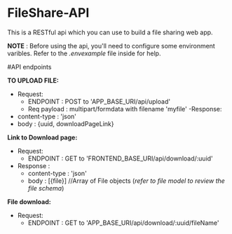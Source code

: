 # FileShare-API
This is a RESTful api which you can use to build a file sharing web app.

**NOTE** : Before using the api, you'll need to configure some environment varibles. Refer to the *.envexample* file inside for help.

#API endpoints

**TO UPLOAD FILE:**
- Request:
  - ENDPOINT : POST to 'APP_BASE_URI/api/upload'
  - Req payload : multipart/formdata with filename 'myfile'
-Response:
 - content-type : 'json'
 - body : {uuid, downloadPageLink} 

**Link to Download page:**
- Request:
  - ENDPOINT : GET to 'FRONTEND_BASE_URI/api/download/:uuid'
- Response :
  - content-type : 'json'
  - body : [{file}] //Array of File objects (*refer to file model to review the file schema*)
 
 **File download:**
 - Request:
   - ENDPOINT : GET to 'APP_BASE_URI/api/download/:uuid/fileName'
   



